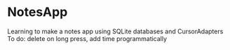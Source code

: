 # NotesApp
Learning to make a notes app using SQLite databases and CursorAdapters
To do: delete on long press, add time programmatically
